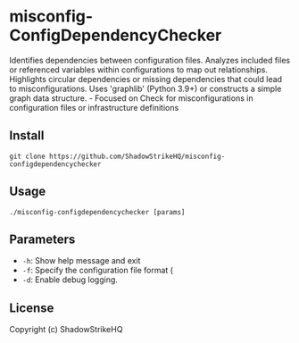 # misconfig-ConfigDependencyChecker
Identifies dependencies between configuration files. Analyzes included files or referenced variables within configurations to map out relationships. Highlights circular dependencies or missing dependencies that could lead to misconfigurations. Uses 'graphlib' (Python 3.9+) or constructs a simple graph data structure. - Focused on Check for misconfigurations in configuration files or infrastructure definitions

## Install
`git clone https://github.com/ShadowStrikeHQ/misconfig-configdependencychecker`

## Usage
`./misconfig-configdependencychecker [params]`

## Parameters
- `-h`: Show help message and exit
- `-f`: Specify the configuration file format (
- `-d`: Enable debug logging.

## License
Copyright (c) ShadowStrikeHQ
